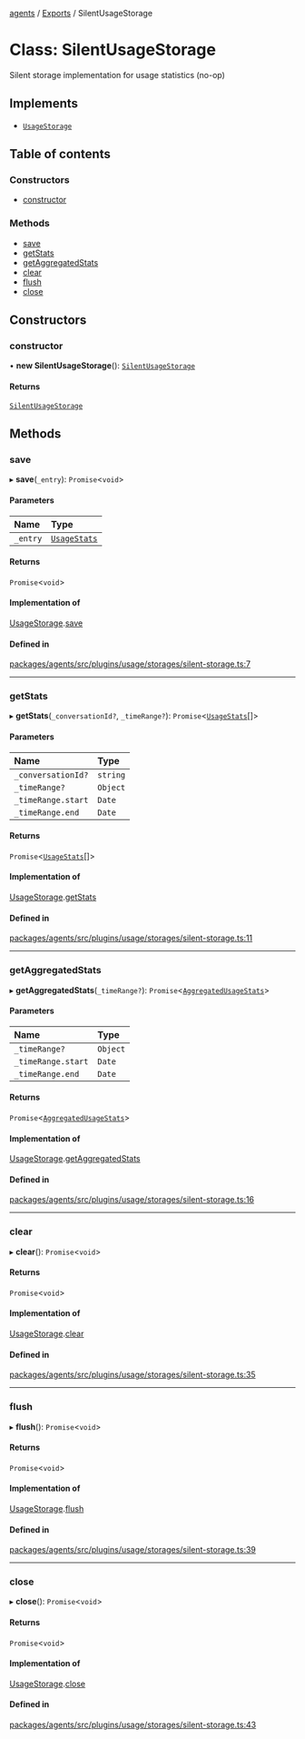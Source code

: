 <!-- 
 ⚠️  AUTO-GENERATED FILE - DO NOT EDIT MANUALLY
 This file is automatically generated by scripts/docs-generator.js
 To make changes, edit the source TypeScript files or update the generator script
-->

[agents](../../) / [Exports](../modules) / SilentUsageStorage

# Class: SilentUsageStorage

Silent storage implementation for usage statistics (no-op)

## Implements

- [`UsageStorage`](../interfaces/UsageStorage)

## Table of contents

### Constructors

- [constructor](SilentUsageStorage#constructor)

### Methods

- [save](SilentUsageStorage#save)
- [getStats](SilentUsageStorage#getstats)
- [getAggregatedStats](SilentUsageStorage#getaggregatedstats)
- [clear](SilentUsageStorage#clear)
- [flush](SilentUsageStorage#flush)
- [close](SilentUsageStorage#close)

## Constructors

### constructor

• **new SilentUsageStorage**(): [`SilentUsageStorage`](SilentUsageStorage)

#### Returns

[`SilentUsageStorage`](SilentUsageStorage)

## Methods

### save

▸ **save**(`_entry`): `Promise`\<`void`\>

#### Parameters

| Name | Type |
| :------ | :------ |
| `_entry` | [`UsageStats`](../interfaces/UsageStats) |

#### Returns

`Promise`\<`void`\>

#### Implementation of

[UsageStorage](../interfaces/UsageStorage).[save](../interfaces/UsageStorage#save)

#### Defined in

[packages/agents/src/plugins/usage/storages/silent-storage.ts:7](https://github.com/woojubb/robota/blob/a69b4da7c5c53be6f90be7c6508928a6d39cf60b/packages/agents/src/plugins/usage/storages/silent-storage.ts#L7)

___

### getStats

▸ **getStats**(`_conversationId?`, `_timeRange?`): `Promise`\<[`UsageStats`](../interfaces/UsageStats)[]\>

#### Parameters

| Name | Type |
| :------ | :------ |
| `_conversationId?` | `string` |
| `_timeRange?` | `Object` |
| `_timeRange.start` | `Date` |
| `_timeRange.end` | `Date` |

#### Returns

`Promise`\<[`UsageStats`](../interfaces/UsageStats)[]\>

#### Implementation of

[UsageStorage](../interfaces/UsageStorage).[getStats](../interfaces/UsageStorage#getstats)

#### Defined in

[packages/agents/src/plugins/usage/storages/silent-storage.ts:11](https://github.com/woojubb/robota/blob/a69b4da7c5c53be6f90be7c6508928a6d39cf60b/packages/agents/src/plugins/usage/storages/silent-storage.ts#L11)

___

### getAggregatedStats

▸ **getAggregatedStats**(`_timeRange?`): `Promise`\<[`AggregatedUsageStats`](../interfaces/AggregatedUsageStats)\>

#### Parameters

| Name | Type |
| :------ | :------ |
| `_timeRange?` | `Object` |
| `_timeRange.start` | `Date` |
| `_timeRange.end` | `Date` |

#### Returns

`Promise`\<[`AggregatedUsageStats`](../interfaces/AggregatedUsageStats)\>

#### Implementation of

[UsageStorage](../interfaces/UsageStorage).[getAggregatedStats](../interfaces/UsageStorage#getaggregatedstats)

#### Defined in

[packages/agents/src/plugins/usage/storages/silent-storage.ts:16](https://github.com/woojubb/robota/blob/a69b4da7c5c53be6f90be7c6508928a6d39cf60b/packages/agents/src/plugins/usage/storages/silent-storage.ts#L16)

___

### clear

▸ **clear**(): `Promise`\<`void`\>

#### Returns

`Promise`\<`void`\>

#### Implementation of

[UsageStorage](../interfaces/UsageStorage).[clear](../interfaces/UsageStorage#clear)

#### Defined in

[packages/agents/src/plugins/usage/storages/silent-storage.ts:35](https://github.com/woojubb/robota/blob/a69b4da7c5c53be6f90be7c6508928a6d39cf60b/packages/agents/src/plugins/usage/storages/silent-storage.ts#L35)

___

### flush

▸ **flush**(): `Promise`\<`void`\>

#### Returns

`Promise`\<`void`\>

#### Implementation of

[UsageStorage](../interfaces/UsageStorage).[flush](../interfaces/UsageStorage#flush)

#### Defined in

[packages/agents/src/plugins/usage/storages/silent-storage.ts:39](https://github.com/woojubb/robota/blob/a69b4da7c5c53be6f90be7c6508928a6d39cf60b/packages/agents/src/plugins/usage/storages/silent-storage.ts#L39)

___

### close

▸ **close**(): `Promise`\<`void`\>

#### Returns

`Promise`\<`void`\>

#### Implementation of

[UsageStorage](../interfaces/UsageStorage).[close](../interfaces/UsageStorage#close)

#### Defined in

[packages/agents/src/plugins/usage/storages/silent-storage.ts:43](https://github.com/woojubb/robota/blob/a69b4da7c5c53be6f90be7c6508928a6d39cf60b/packages/agents/src/plugins/usage/storages/silent-storage.ts#L43)
